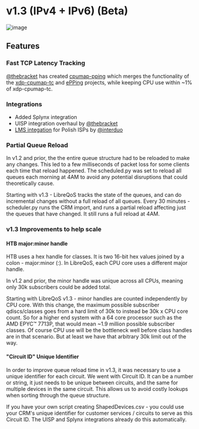 # v1.3 (IPv4 + IPv6) (Beta)

![image](https://user-images.githubusercontent.com/22501920/202913336-256b591b-f372-44fe-995c-5e08ec08a925.png)

## Features

### Fast TCP Latency Tracking

[@thebracket](https://github.com/thebracket/) has created [cpumap-pping](https://github.com/thebracket/cpumap-pping) which merges the functionality of the [xdp-cpumap-tc](https://github.com/xdp-project/xdp-cpumap-tc) and [ePPing](https://github.com/xdp-project/bpf-examples/tree/master/pping) projects, while keeping CPU use within ~1% of xdp-cpumap-tc.

### Integrations

- Added Splynx integration
- UISP integration overhaul by [@thebracket](https://github.com/thebracket/)
- [LMS integation](https://github.com/interduo/LMSLibreQoS) for Polish ISPs by [@interduo](https://github.com/interduo)


### Partial Queue Reload

In v1.2 and prior, the the entire queue structure had to be reloaded to make any changes. This led to a few milliseconds of packet loss for some clients each time that reload happened. The scheduled.py was set to reload all queues each morning at 4AM to avoid any potential disruptions that could theoretically cause.

Starting with v1.3 - LibreQoS tracks the state of the queues, and can do incremental changes without a full reload of all queues. Every 30 minutes - scheduler.py runs the CRM import, and runs a partial reload affecting just the queues that have changed. It still runs a full reload at 4AM.

### v1.3 Improvements to help scale

#### HTB major:minor handle

HTB uses a hex handle for classes. It is two 16-bit hex values joined by a colon - major:minor (<u16>:<u16>). In LibreQoS, each CPU core uses a different major handle.

In v1.2 and prior, the minor handle was unique across all CPUs, meaning only 30k subscribers could be added total.

Starting with LibreQoS v1.3 - minor handles are counted independently by CPU core. With this change, the maximum possible subscriber qdiscs/classes goes from a hard limit of 30k to instead be 30k x CPU core count. So for a higher end system with a 64 core processor such as the AMD EPYC™ 7713P, that would mean ~1.9 million possible subscriber classes. Of course CPU use will be the bottleneck well before class handles are in that scenario. But at least we have that arbitrary 30k limit out of the way.

#### "Circuit ID" Unique Identifier

In order to improve queue reload time in v1.3, it was necessary to use a unique identifier for each circuit. We went with Circuit ID. It can be a number or string, it just needs to be unique between circuits, and the same for multiple devices in the same circuit. This allows us to avoid costly lookups when sorting through the queue structure.

If you have your own script creating ShapedDevices.csv - you could use your CRM's unique identifier for customer services / circuits to serve as this Circuit ID. The UISP and Splynx integrations already do this automatically.
